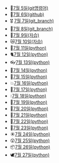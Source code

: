 - 💪[7월 5일(git명령어)](./7.5_git_간단한_명령어_정리.md)
- 🚩[7월 6일(github)](./7.6_git_수업내용.md)
- 🎖️ [7월 7일(git_branch)](./7.7_수업.md)
- 🌅[7월 8일(git_branch)](./7.8_수업.MD)
- 👿[7월 9일(자습)](./7.9_자습.md)
- 😿[7월 10일(자습)](./7.10_자습.md)
- 🧐[7월 11일(python)](./7.11_python.md)
- 🐈[7월 12일(python)](./7.12_python.md)
- 👓[7월 13일(python)](./7.13_python.md)
- 🤢[7월 14일(python)](./7.14_python.md)
- 🐶[7월 15일(python)](./7.15_python.md)
- 💥[7월 16일(python)](./7.16_python.md)
- 🍅[7월 17일(python)](./7.17_python.md)
- 💧[7월 18일(python)](./7.18_python.md)
- 🧠[7월 19일(python)](./7.19_python.md)
- 🎁[7월 20일(python)](./7.20_python.md)
- 🌂[7월 21일(python)](./7.21_python.md)
- 💨[7월 22일(python)](./7.22_python.md)
- 🤪[7월 23일(python)](./7.23_python_json.md)
- ☀️[7월 24일(python)](./7.24_python_swEA.md)
- 😲[7월 25일(python)](./7.25_python.md)
- 📦[7월 26일(python)](./7.26_python.md)
- 🕊️[7월 27일(python)](./7.27_python.md)
